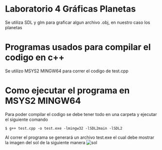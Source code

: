 # Laboratorio 4 Gráficas Planetas
Se utiliza SDL y glm para graficar algun archivo .obj, en nuestro caso los planetas
# Programas usados para compilar el codigo en c++
Se utilizo MSYS2 MINGW64 para correr el codigo de test.cpp
# Como ejecutar el programa en MSYS2 MINGW64
Para poder compilar el codigo se debe tener todo en una carpeta y ejecutar el siguiente comando
```shell
$ g++ test.cpp -o test.exe -lmingw32 -lSDL2main -lSDL2
```
Al correr el programa se generará un archivo test.exe el cual debe mostrar la imagen del sol de la  siguiente manera
![sol](https://github.com/GarciaAlegria/Laboratorio4_planetas/assets/84537086/0bf2d5d2-db55-4f60-bc93-54c842af56f6)

